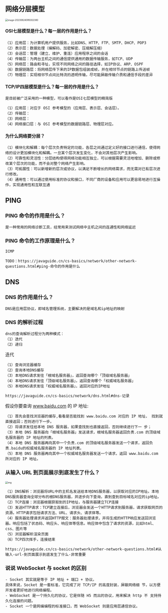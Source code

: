## 网络分层模型

<img src="https://cdn.jsdelivr.net/gh/iamk123/typora@main/uPic/2023/08/24/095002169284180216928418024746GLbBr-image-20230824095002380.png" alt="image-20230824095002380" style="zoom:50%;" />

#### OSI七层模型是什么？每一层的作用是什么？

```
（1）应用层：为计算机用户提供服务，比如DNS、HTTP、FTP、SMTP、DHCP、POP3
（2）表示层：数据处理（编解码、加密解密、压缩解压缩）
（3）会话层：管理（建立、维护、重连）应用程序之间的会话
（4）传输层：为两台主机之间的通信提供通用的数据传输服务，如TCP、UDP
（5）网络层：路由和寻址，实现不同网络之间的路径选择，如IP协议、ARP、OSPF
（6）数据链路层：将网络层传下来的IP数据包组装成帧，并在相邻节点的链路上传送帧
（7）物理层：实现相邻节点间比特流的透明传输，尽可能屏蔽传输介质和通信手段的差异
```

#### TCP/IP四层模型是什么？每一层的作用是什么？

```
是目前被广泛采用的一种模型，可以看作是OSI七层模型的精简版

（1）应用层：对应于 OSI 参考模型的（应用层、表示层、会话层）。
（2）传输层：
（3）网络层：
（4）网络接口层：与 OSI 参考模型的数据链路层、物理层对应。
```

#### 为什么网络要分层？

```
（1）模块化和解耦：每个层次负责特定的功能，各层之间通过定义好的接口进行通信，使得网络的设计更加模块化和解耦。一旦某个层次发生变化，不会对其他层次产生影响。
（2）可靠性和灵活性：分层结构使得网络功能相互独立，可以根据需要灵活地增加、删除或修改某个层次的功能，而不会对整个网络产生影响。
（3）可拓展性：可以新增新的层次或协议，以满足不断增长的网络需求，而无需对已有层次进行修改。
（4）通用性：可以通过使用标准的协议和接口，不同厂商的设备和应用可以更容易地进行互操作，实现通用性和互联互通
```











## PING

### PING 命令的作用是什么？

```
是一种常用的网络诊断工具，经常用来测试网络中主机之间的连通性和网络延迟
```

### PING 命令的工作原理是什么？

```
ICMP

TODO：https://javaguide.cn/cs-basics/network/other-network-questions.html#ping-命令的作用是什么
```



## DNS

### DNS 的作用是什么？

```
DNS是应用层协议，即域名管理系统，主要解决的是域名和ip地址的映射
```

### DNS 的解析过程

```
dns的查询解析过程分为两种模式：
（1）迭代
（2）递归
```

迭代

```
（1）查询浏览器缓存
（2）查询本地DNS缓存
（3）本地DNS请求发往「根域名服务器」，返回查询哪个「顶级域名服务器」
（4）本地DNS请求发往「顶级域名服务器」，返回查询哪个「权威域名服务器」
（5）本地DNS请求发往「权威域名服务器」，返回对应的IP地址

https://javaguide.cn/cs-basics/network/dns.html#dns-记录
```

假设你要查询 www.baidu.com 的 IP 地址:

```
（1）首先会查找浏览器的缓存,看看是否能找到 www.baidu.com 对应的 IP 地址， 找到就直接返回；否则进行下一步。
（2）将请求发往给本地 DNS 服务器，如果查找到也直接返回，否则继续进行下一 步；
（3）本地 DNS 服务器向「根域名服务器」发送请求，根域名服务器返回负责.com 的顶级域名服务器的 IP 地址的列表。
（4）本地 DNS 服务器再向其中一个负责.com 的顶级域名服务器发送一个请求，返回负责.baidu的权威域名服务器的 IP 地址列表。
（5）本地 DNS 服务器再向其中一个权威域名服务器发送一个请求，返回 www.baidu.com 所对应的 IP 地址。
```



### 从输入 URL 到页面展示到底发生了什么？

<img src="https://cdn.jsdelivr.net/gh/iamk123/typora@main/uPic/2023/08/24/09580516928422851692842285061yI5eBq-18450416927875041692787504619zXYQnH-url%E8%BE%93%E5%85%A5%E5%88%B0%E5%B1%95%E7%A4%BA%E5%87%BA%E6%9D%A5%E7%9A%84%E8%BF%87%E7%A8%8B.jpg" alt="img" style="zoom:50%;" />



```
（1）DNS解析：浏览器将URL中的主机名发送给本地DNS服务器，以获取对应的IP地址。本地DNS服务器查询全球分布的根DNS服务器，并逐步向下查询，直到查到目标域名对应的ip地址。
（2）TCP连接：浏览器根据获取到的IP地址，与服务器建立TCP连接
（3）发送HTTP请求：TCP建立连接后，浏览器会发送一个HTTP请求到服务器，请求获取网页的资源。HTTP请求包括请求方法、URL、请求头、请求体等。
（4）服务器处理请求并返回HTTP报文：服务器处理请求，并将生成的HTTP响应发送回浏览器。响应包括了状态码、响应头、响应体等信息。响应体中包含了请求的资源，比如html、css、图片等
（5）浏览器解析渲染页面
（6）TCP四次挥手，连接结束

https://javaguide.cn/cs-basics/network/other-network-questions.html#从输入-url-到页面展示到底发生了什么-非常重要
```



### 说说 WebSocket 与 socket 的区别

```
- Socket 其实就是等于 IP 地址 + 端口 + 协议。
具体来说，Socket 是一套标准，它完成了对 TCP/IP 的高度封装，屏蔽网络细 节，以方便开发者更好地进行网络编程。
- WebSocket 是一个持久化的协议，它是伴随 H5 而出的协议，用来解决 http 不 支持持久化连接的问题。 
- Socket 一个是网编编程的标准接口，而 WebSocket 则是应用层通信协议。
```



